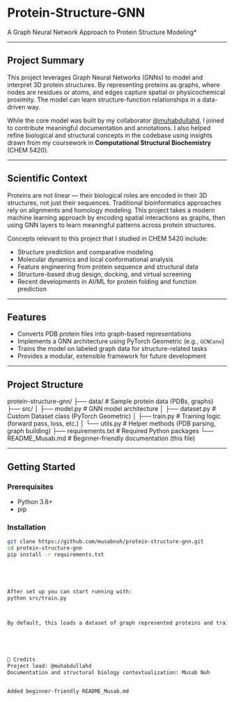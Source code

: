 # Protein-Structure‑GNN  
A Graph Neural Network Approach to Protein Structure Modeling*

---

## Project Summary

This project leverages Graph Neural Networks (GNNs) to model and interpret 3D protein structures. By representing proteins as graphs, where nodes are residues or atoms, and edges capture spatial or physicochemical proximity. The model can learn structure-function relationships in a data-driven way.

While the core model was built by my collaborator [@muhabdullahd](https://github.com/muhabdullahd), I joined to contribute meaningful documentation and annotations. I also helped refine biological and structural concepts in the codebase using insights drawn from my coursework in **Computational Structural Biochemistry** (CHEM 5420).

---

## Scientific Context

Proteins are not linear — their biological roles are encoded in their 3D structures, not just their sequences. Traditional bioinformatics approaches rely on alignments and homology modeling. This project takes a modern machine learning approach by encoding spatial interactions as graphs, then using GNN layers to learn meaningful patterns across protein structures.

Concepts relevant to this project that I studied in CHEM 5420 include:
- Structure prediction and comparative modeling
- Molecular dynamics and local conformational analysis
- Feature engineering from protein sequence and structural data
- Structure-based drug design, docking, and virtual screening
- Recent developments in AI/ML for protein folding and function prediction

---

## Features

- Converts PDB protein files into graph-based representations
- Implements a GNN architecture using PyTorch Geometric (e.g., `GCNConv`)
- Trains the model on labeled graph data for structure-related tasks
- Provides a modular, extensible framework for future development

---

## Project Structure

protein-structure-gnn/
├── data/ # Sample protein data (PDBs, graphs)
├── src/
│ ├── model.py # GNN model architecture
│ ├── dataset.py # Custom Dataset class (PyTorch Geometric)
│ ├── train.py # Training logic (forward pass, loss, etc.)
│ └── utils.py # Helper methods (PDB parsing, graph building)
├── requirements.txt # Required Python packages
└── README_Musab.md # Beginner-friendly documentation (this file)


---

## Getting Started

### Prerequisites
- Python 3.8+
- pip

### Installation
```bash
git clone https://github.com/musabnuh/protein-structure-gnn.git
cd protein-structure-gnn
pip install -r requirements.txt





After set up you can start running with:
python src/train.py



By default, this loads a dataset of graph represented proteins and trains the model to predict a property or label. You can modify the graph construction logic and learning objective to suit different research goals (e.g., structure classification, binding prediction, honestly go wild and do what you want).





🔖 Credits
Project lead: @muhabdullahd
Documentation and structural biology contextualization: Musab Nuh


Added beginner-friendly README_Musab.md
